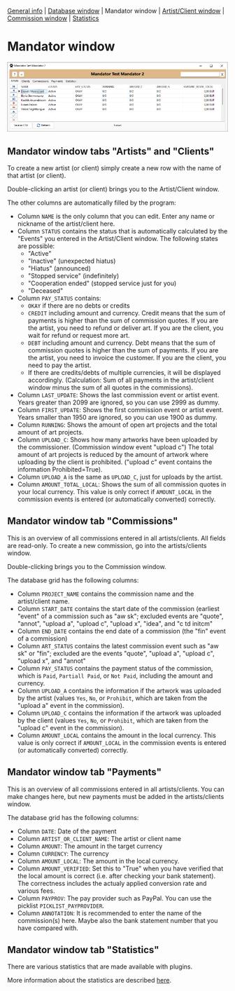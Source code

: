 
[General info](README.md) | [Database window](HELP_DatabaseWindow.md) | Mandator window | [Artist/Client window](HELP_ArtistClientWindow.md) | [Commission window](HELP_CommissionWindow.md) | [Statistics](HELP_Statistics.md)

# Mandator window

![Screenshot](CmDb2_Screenshot_Mandator.png)

## Mandator window tabs "Artists" and "Clients"

To create a new artist (or client) simply create a new row with the name of that artist (or client).

Double-clicking an artist (or client) brings you to the Artist/Client window.

The other columns are automatically filled by the program:
- Column `NAME` is the only column that you can edit. Enter any name or nickname of the artist/client here.
- Column `STATUS` contains the status that is automatically calculated by the "Events" you entered in the Artist/Client window. The following states are possible:
	- "Active"
	- "Inactive" (unexpected hiatus)
	- "Hiatus" (announced)
	- "Stopped service" (indefinitely)
	- "Cooperation ended" (stopped service just for you)
	- "Deceased"
- Column `PAY_STATUS` contains:
	- `OKAY` if there are no debts or credits
	- `CREDIT` including amount and currency. Credit means that the sum of payments is higher than the sum of commission quotes. If you are the artist, you need to refund or deliver art. If you are the client, you wait for refund or request more art.
	- `DEBT` including amount and currency. Debt means that the sum of commission quotes is higher than the sum of payments. If you are the artist, you need to invoice the customer. If you are the client, you need to pay the artist.
	- If there are credits/debts of multiple currencies, it will be displayed accordingly. (Calculation: Sum of all payments in the artist/client window minus the sum of all quotes in the commissions).
- Column `LAST_UPDATE`: Shows the last commission event or artist event. Years greater than 2099 are ignored, so you can use 2999 as dummy.
- Column `FIRST_UPDATE`: Shows the first commission event or artist event. Years smaller than 1950 are ignored, so you can use 1900 as dummy.
- Column `RUNNING`: Shows the amount of open art projects and the total amount of art projects.
- Column `UPLOAD_C`: Shows how many artworks have been uploaded by the commissioner. (Commission window event "upload c") The total amount of art projects is reduced by the amount of artwork where uploading by the client is prohibited. ("upload c" event contains the information Prohibited=True).
- Column `UPLOAD_A` is the same as `UPLOAD_C`, just for uploads by the artist.
- Column `AMOUNT_TOTAL_LOCAL`: Shows the sum of all commission quotes in your local currency. This value is only correct if `AMOUNT_LOCAL` in the commission events is entered (or automatically converted) correctly.

## Mandator window tab "Commissions"

This is an overview of all commissions entered in all artists/clients. All fields are read-only. To create a new commission, go into the artists/clients window.

Double-clicking brings you to the Commission window.

The database grid has the following columns:
- Column `PROJECT_NAME` contains the commission name and the artist/client name.
- Column `START_DATE` contains the start date of the commission (earliest "event" of a commission such as "aw sk"; excluded events are "quote", "annot", "upload a", "upload c", "upload x", "idea", and "c td initcm"
- Column `END_DATE` contains the end date of a commission (the "fin" event of a commission)
- Column `ART_STATUS` contains the latest commission event such as "aw sk" or "fin"; excluded are the events "quote", "upload a", "upload c", "upload x", and "annot"
- Column `PAY_STATUS` contains the payment status of the commission, which is `Paid`, `Partiall Paid`, or `Not Paid`, including the amount and currency.
- Column `UPLOAD_A` contains the information if the artwork was uploaded by the artist (values `Yes`, `No`, or `Prohibit`, which are taken from the "upload a" event in the commission).
- Column `UPLOAD_C` contains the information if the artwork was uploaded by the client (values `Yes`, `No`, or `Prohibit`, which are taken from the "upload c" event in the commission).
- Column `AMOUNT_LOCAL` contains the amount in the local currency. This value is only correct if `AMOUNT_LOCAL` in the commission events is entered (or automatically converted) correctly.

## Mandator window tab "Payments"

This is an overview of all commissions entered in all artists/clients. You can make changes here, but new payments must be added in the artists/clients window.

The database grid has the following columns:
- Column `DATE`: Date of the payment
- Column `ARTIST_OR_CLIENT_NAME`: The artist or client name
- Column `AMOUNT`: The amount in the target currency
- Column `CURRENCY`: The currency
- Column `AMOUNT_LOCAL`: The amount in the local currency.
- Column `AMOUNT_VERIFIED`: Set this to "True" when you have verified that the local amount is correct (i.e. after checking your bank statement). The correctness includes the actualy applied conversion rate and various fees.
- Column `PAYPROV`: The pay provider such as PayPal. You can use the picklist `PICKLIST_PAYPROVIDER`.
- Column `ANNOTATION`: It is recommended to enter the name of the commission(s) here. Maybe also the bank statement number that you have compared with.

## Mandator window tab "Statistics"

There are various statistics that are made available with plugins.

More information about the statistics are described [here](HELP_Statistics.md).
